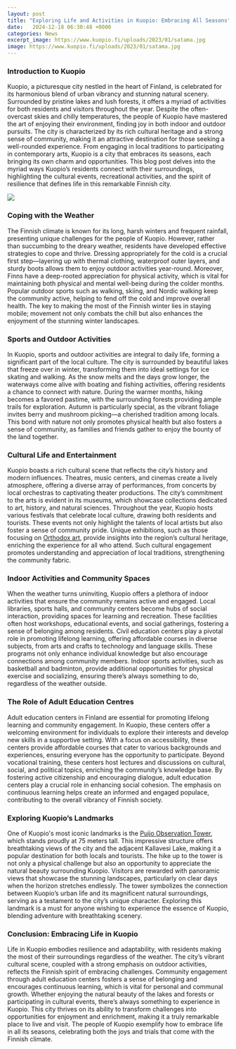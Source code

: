 ```yaml
---
layout: post
title: "Exploring Life and Activities in Kuopio: Embracing All Seasons"
date:   2024-12-18 06:30:48 +0000
categories: News
excerpt_image: https://www.kuopio.fi/uploads/2023/01/satama.jpg
image: https://www.kuopio.fi/uploads/2023/01/satama.jpg
---
```


### Introduction to Kuopio
Kuopio, a picturesque city nestled in the heart of Finland, is celebrated for its harmonious blend of urban vibrancy and stunning natural scenery. Surrounded by pristine lakes and lush forests, it offers a myriad of activities for both residents and visitors throughout the year. Despite the often-overcast skies and chilly temperatures, the people of Kuopio have mastered the art of enjoying their environment, finding joy in both indoor and outdoor pursuits.
The city is characterized by its rich cultural heritage and a strong sense of community, making it an attractive destination for those seeking a well-rounded experience. From engaging in local traditions to participating in contemporary arts, Kuopio is a city that embraces its seasons, each bringing its own charm and opportunities. This blog post delves into the myriad ways Kuopio’s residents connect with their surroundings, highlighting the cultural events, recreational activities, and the spirit of resilience that defines life in this remarkable Finnish city.

![](https://www.kuopio.fi/uploads/2023/01/satama.jpg)
### Coping with the Weather
The Finnish climate is known for its long, harsh winters and frequent rainfall, presenting unique challenges for the people of Kuopio. However, rather than succumbing to the dreary weather, residents have developed effective strategies to cope and thrive. Dressing appropriately for the cold is a crucial first step—layering up with thermal clothing, waterproof outer layers, and sturdy boots allows them to enjoy outdoor activities year-round.
Moreover, Finns have a deep-rooted appreciation for physical activity, which is vital for maintaining both physical and mental well-being during the colder months. Popular outdoor sports such as walking, skiing, and Nordic walking keep the community active, helping to fend off the cold and improve overall health. The key to making the most of the Finnish winter lies in staying mobile; movement not only combats the chill but also enhances the enjoyment of the stunning winter landscapes.
### Sports and Outdoor Activities
In Kuopio, sports and outdoor activities are integral to daily life, forming a significant part of the local culture. The city is surrounded by beautiful lakes that freeze over in winter, transforming them into ideal settings for ice skating and walking. As the snow melts and the days grow longer, the waterways come alive with boating and fishing activities, offering residents a chance to connect with nature.
During the warmer months, hiking becomes a favored pastime, with the surrounding forests providing ample trails for exploration. Autumn is particularly special, as the vibrant foliage invites berry and mushroom picking—a cherished tradition among locals. This bond with nature not only promotes physical health but also fosters a sense of community, as families and friends gather to enjoy the bounty of the land together.
### Cultural Life and Entertainment
Kuopio boasts a rich cultural scene that reflects the city’s history and modern influences. Theatres, music centers, and cinemas create a lively atmosphere, offering a diverse array of performances, from concerts by local orchestras to captivating theater productions. The city’s commitment to the arts is evident in its museums, which showcase collections dedicated to art, history, and natural sciences.
Throughout the year, Kuopio hosts various festivals that celebrate local culture, drawing both residents and tourists. These events not only highlight the talents of local artists but also foster a sense of community pride. Unique exhibitions, such as those focusing on [Orthodox art](https://us.edu.vn/en/Orthodoxy), provide insights into the region’s cultural heritage, enriching the experience for all who attend. Such cultural engagement promotes understanding and appreciation of local traditions, strengthening the community fabric.
### Indoor Activities and Community Spaces
When the weather turns uninviting, Kuopio offers a plethora of indoor activities that ensure the community remains active and engaged. Local libraries, sports halls, and community centers become hubs of social interaction, providing spaces for learning and recreation. These facilities often host workshops, educational events, and social gatherings, fostering a sense of belonging among residents.
Civil education centers play a pivotal role in promoting lifelong learning, offering affordable courses in diverse subjects, from arts and crafts to technology and language skills. These programs not only enhance individual knowledge but also encourage connections among community members. Indoor sports activities, such as basketball and badminton, provide additional opportunities for physical exercise and socializing, ensuring there’s always something to do, regardless of the weather outside.
### The Role of Adult Education Centres
Adult education centers in Finland are essential for promoting lifelong learning and community engagement. In Kuopio, these centers offer a welcoming environment for individuals to explore their interests and develop new skills in a supportive setting. With a focus on accessibility, these centers provide affordable courses that cater to various backgrounds and experiences, ensuring everyone has the opportunity to participate.
Beyond vocational training, these centers host lectures and discussions on cultural, social, and political topics, enriching the community’s knowledge base. By fostering active citizenship and encouraging dialogue, adult education centers play a crucial role in enhancing social cohesion. The emphasis on continuous learning helps create an informed and engaged populace, contributing to the overall vibrancy of Finnish society.
### Exploring Kuopio’s Landmarks
One of Kuopio's most iconic landmarks is the [Puijo Observation Tower](https://us.edu.vn/en/Puijo_Tower), which stands proudly at 75 meters tall. This impressive structure offers breathtaking views of the city and the adjacent Kallavesi Lake, making it a popular destination for both locals and tourists. The hike up to the tower is not only a physical challenge but also an opportunity to appreciate the natural beauty surrounding Kuopio.
Visitors are rewarded with panoramic views that showcase the stunning landscapes, particularly on clear days when the horizon stretches endlessly. The tower symbolizes the connection between Kuopio’s urban life and its magnificent natural surroundings, serving as a testament to the city’s unique character. Exploring this landmark is a must for anyone wishing to experience the essence of Kuopio, blending adventure with breathtaking scenery.
### Conclusion: Embracing Life in Kuopio
Life in Kuopio embodies resilience and adaptability, with residents making the most of their surroundings regardless of the weather. The city’s vibrant cultural scene, coupled with a strong emphasis on outdoor activities, reflects the Finnish spirit of embracing challenges. Community engagement through adult education centers fosters a sense of belonging and encourages continuous learning, which is vital for personal and communal growth.
Whether enjoying the natural beauty of the lakes and forests or participating in cultural events, there’s always something to experience in Kuopio. This city thrives on its ability to transform challenges into opportunities for enjoyment and enrichment, making it a truly remarkable place to live and visit. The people of Kuopio exemplify how to embrace life in all its seasons, celebrating both the joys and trials that come with the Finnish climate.